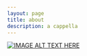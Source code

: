 ```yaml
---
layout: page
title: about
description: a cappella
---
```


[![IMAGE ALT TEXT HERE](BCA_performance.jpg)](https://www.youtube.com/watch?v=BTP-QD6OtKw&index=2&list=PLTiIvn_CHbv1PiDdgAIuB9bZ5ivGmEzyr)
